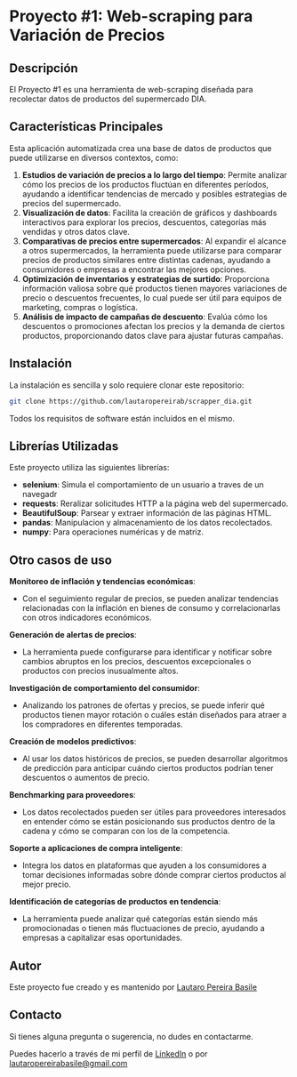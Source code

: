 
# Proyecto #1: Web-scraping para Variación de Precios

## Descripción

El Proyecto #1 es una herramienta de web-scraping diseñada para recolectar datos de productos del supermercado DIA. 

## Características Principales

Esta aplicación automatizada crea una base de datos de productos que puede utilizarse en diversos contextos, como:

1. **Estudios de variación de precios a lo largo del tiempo**: Permite analizar cómo los precios de los productos fluctúan en diferentes períodos, ayudando a identificar tendencias de mercado y posibles estrategias de precios del supermercado.
2. **Visualización de datos**: Facilita la creación de gráficos y dashboards interactivos para explorar los precios, descuentos, categorías más vendidas y otros datos clave.
3. **Comparativas de precios entre supermercados**: Al expandir el alcance a otros supermercados, la herramienta puede utilizarse para comparar precios de productos similares entre distintas cadenas, ayudando a consumidores o empresas a encontrar las mejores opciones.
4. **Optimización de inventarios y estrategias de surtido**: Proporciona información valiosa sobre qué productos tienen mayores variaciones de precio o descuentos frecuentes, lo cual puede ser útil para equipos de marketing, compras o logística.
5. **Análisis de impacto de campañas de descuento**: Evalúa cómo los descuentos o promociones afectan los precios y la demanda de ciertos productos, proporcionando datos clave para ajustar futuras campañas.

## Instalación

La instalación es sencilla y solo requiere clonar este repositorio:

```bash
git clone https://github.com/lautaropereirab/scrapper_dia.git
```

Todos los requisitos de software están incluidos en el mismo.

## Librerías Utilizadas

Este proyecto utiliza las siguientes librerías:
- **selenium**: Simula el comportamiento de un usuario a traves de un navegadr
- **requests**: Reralizar solicitudes HTTP a la página web del supermercado.
- **BeautifulSoup**: Parsear y extraer información de las páginas HTML.
- **pandas**: Manipulacion y almacenamiento de los datos recolectados.
- **numpy**: Para operaciones numéricas y de matriz.

## Otro casos de uso

**Monitoreo de inflación y tendencias económicas**:
- Con el seguimiento regular de precios, se pueden analizar tendencias relacionadas con la inflación en bienes de consumo y correlacionarlas con otros indicadores económicos.
  
**Generación de alertas de precios**:
- La herramienta puede configurarse para identificar y notificar sobre cambios abruptos en los precios, descuentos excepcionales o productos con precios inusualmente altos.
  
**Investigación de comportamiento del consumidor**:
- Analizando los patrones de ofertas y precios, se puede inferir qué productos tienen mayor rotación o cuáles están diseñados para atraer a los compradores en diferentes temporadas.
  
**Creación de modelos predictivos**:
- Al usar los datos históricos de precios, se pueden desarrollar algoritmos de predicción para anticipar cuándo ciertos productos podrían tener descuentos o aumentos de precio.

**Benchmarking para proveedores**:
- Los datos recolectados pueden ser útiles para proveedores interesados en entender cómo se están posicionando sus productos dentro de la cadena y cómo se comparan con los de la competencia.

**Soporte a aplicaciones de compra inteligente**:
- Integra los datos en plataformas que ayuden a los consumidores a tomar decisiones informadas sobre dónde comprar ciertos productos al mejor precio.

**Identificación de categorías de productos en tendencia**:
- La herramienta puede analizar qué categorías están siendo más promocionadas o tienen más fluctuaciones de precio, ayudando a empresas a capitalizar esas oportunidades.

## Autor

Este proyecto fue creado y es mantenido por [Lautaro Pereira Basile](https://github.com/lautaropereirab)

## Contacto
Si tienes alguna pregunta o sugerencia, no dudes en contactarme.

Puedes hacerlo a través de mi perfil de [LinkedIn](https://www.linkedin.com/in/lautaropereirab/) o por [lautaropereirabasile@gmail.com](mailto:lautaropereirabasile@gmail.com)
